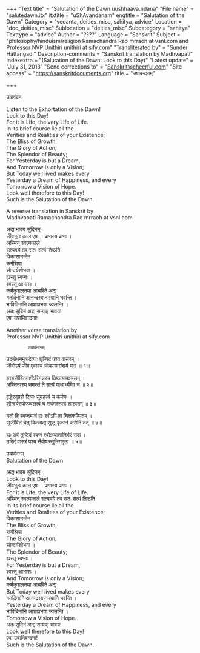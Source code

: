 +++
"Text title" = "Salutation of the Dawn  uushhaava.ndana"
"File name" = "salutedawn.itx"
itxtitle = "uShAvandanam"
engtitle = "Salutation of the Dawn"
Category = "vedanta, deities_misc, sahitya, advice"
Location = "doc_deities_misc"
Sublocation = "deities_misc"
Subcategory = "sahitya"
Texttype = "advice"
Author = "????"
Language = "Sanskrit"
Subject = "philosophy/hinduism/religion  Ramachandra Rao mrraoh at vsnl.com and Professor NVP Unithiri unithiri at sify.com"
"Transliterated by" = "Sunder Hattangadi"
Description-comments = "Sanskrit translation by Madhvapati"
Indexextra = "(Salutation of the Dawn: Look to this Day)"
"Latest update" = "July 31, 2013"
"Send corrections to" = "Sanskrit@cheerful.com"
"Site access" = "https://sanskritdocuments.org"
title = "उषावन्दनम्"

+++
  
 उषावंदन   
  
  
Listen to the Exhortation of the Dawn!  
Look to this Day!  
For it is Life, the very Life of Life.  
In its brief course lie all the  
Verities and Realities of your Existence;  
The Bliss of Growth,  
The Glory of Action,  
The Splendor of Beauty;  
For Yesterday is but a Dream,  
And Tomorrow is only a Vision;  
But Today well lived makes every  
Yesterday a Dream of Happiness, and every  
Tomorrow a Vision of Hope.  
Look well therefore to this Day!  
Such is the Salutation of the Dawn.  
  
  
  
A reverse translation in Sanskrit by  
Madhvapati Ramachandra Rao mrraoh at vsnl.com  
  
अद्य भावय सुदिनम्!  
जीवभूतः काल एषः । प्राणस्य प्राणः ।  
अस्मिन् स्वल्पकाले  
सत्यमये तव सतः सत्यं तिष्ठति  
विकासानन्देन  
कर्मश्रिया  
सौन्दर्यशोभया ।  
ह्यस्तु स्वप्नः ।  
श्वस्तु आभासः ।  
कर्मकुशलतया आचरिते अद्य  
गतदिनानि आनन्दस्वप्नमयानि भवन्ति ।  
भाविदिनानि आशाप्रभया ज्वलन्ति ।  
अतः सुदिनं अद्य सम्यक् भावय!  
एषा उषाभिवन्दना!  
  
  
  
  
 Another verse translation by  
Professor NVP Unithiri unithiri at sify.com  
  
            उषावन्दनम्  
उद्बोधनमुषादेव्याः शृण्विदं पश्य वासरम् ।  
जीवोऽयं जीव एवास्य जीवस्यासंशयं यतः ॥ १॥  
  
ह्रस्वजीवितमार्गेऽस्मिन्नस्य तिष्ठत्यचञ्चलम् ।  
अस्तित्वस्य समस्तं ते सत्यं याथार्थ्यमेव च ॥ २॥  
  
वृद्धेरनुग्रहो दिव्यः सुमहत्त्वं च कर्मणः ।  
सौन्दर्यस्योज्ज्वलत्वं च सर्वमस्त्यत्र शाश्वतम् ॥ ३॥  
  
यतो हि स्वप्नमात्रं ह्यः श्वोऽपि हा चित्तकल्पितम् ।  
सुजीवितं चेत् किन्त्वद्य सुष्ठु कृत्स्नं करोति तत् ॥ ४॥  
  
ह्यः सर्वं तुष्टिदं स्वप्नं श्वोऽप्याशानिर्भरं सदा ।  
तदिदं वासरं पश्य सैवोषःस्तुतिरादृता ॥ ५॥  
  
  
  उषावंदनम्  
   Salutation of the Dawn  
  
अद्य भावय सुदिनम्!  
Look to this Day!  
जीवभूतः काल एषः । प्राणस्य प्राणः ।  
For it is Life, the very Life of Life.  
अस्मिन् स्वल्पकाले सत्यमये तव सतः सत्यं तिष्ठति  
In its brief course lie all the  
Verities and Realities of your Existence;  
विकासानन्देन  
The Bliss of Growth,  
कर्मश्रिया  
The Glory of Action,  
सौन्दर्यशोभया ।  
The Splendor of Beauty;  
ह्यस्तु स्वप्नः ।  
For Yesterday is but a Dream,  
श्वस्तु आभासः ।  
And Tomorrow is only a Vision;  
कर्मकुशलतया आचरिते अद्य  
But Today well lived makes every  
गतदिनानि आनन्दस्वप्नमयानि भवन्ति ।  
Yesterday a Dream of Happiness, and every  
भाविदिनानि आशाप्रभया ज्वलन्ति ।  
Tomorrow a Vision of Hope.  
अतः सुदिनं अद्य सम्यक् भावय!  
Look well therefore to this Day!  
एषा उषाभिवन्दना!  
Such is the Salutation of the Dawn.  
  
  
